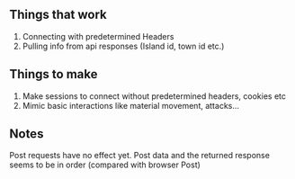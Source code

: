 Things that work
--------------------
1. Connecting with predetermined Headers
2. Pulling info from api responses (Island id, town id etc.)

Things to make
-------------------
1. Make sessions to connect without predetermined headers, cookies etc
2. Mimic basic interactions like material movement, attacks...



Notes
-------------------
Post requests have no effect yet. Post data and the returned response seems to be in order (compared with browser Post)
